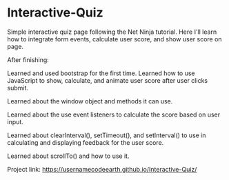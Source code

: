# Interactive-Quiz
Simple interactive quiz page following the Net Ninja tutorial. Here I'll learn how to integrate form events, calculate user score, and show user score on page.

After finishing:

Learned and used bootstrap for the first time. Learned how to use JavaScript to show, calculate, and animate user score after user clicks submit. 

Learned about the window object and methods it can use. 

Learned about the use event listeners to calculate the score based on user input.

Learned about clearInterval(), setTimeout(), and setInterval() to use in calculating and displaying feedback for the user score.

Learned about scrollTo() and how to use it.

Project link: https://usernamecodeearth.github.io/Interactive-Quiz/
